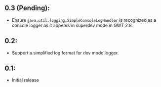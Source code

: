 ## 0.3 (Pending):

* Ensure `java.util.logging.SimpleConsoleLogHandler` is recognized as a console logger as it appears
  in superdev mode in GWT 2.8.

## 0.2:

* Support a simplified log format for dev mode logger.

## 0.1:

* Initial release

